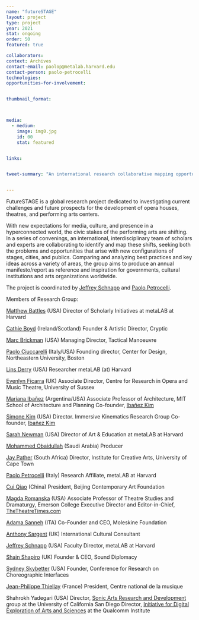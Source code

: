 ```yaml
---
name: "futureSTAGE"
layout: project
type: project
year: 2021
stat: ongoing
order: 50
featured: true

collaborators:
context: Archives
contact-email: paolop@metalab.harvard.edu
contact-person: paolo-petrocelli
technologies:
opportunities-for-involvement:


thumbnail_format:



media:
  - medium:
    image: img0.jpg
    id: 00
    stat: featured


links:


tweet-summary: "An international research collaborative mapping opportunities for performance spaces in a hyperconnected world"


---
```

FutureSTAGE is a global research project dedicated to investigating current challenges and future prospects for the development of opera houses, theatres, and performing arts centers.

With new expectations for media, culture, and presence in a hyperconnected world, the civic stakes of the performing arts are shifting. In a series of convenings, an international, interdisciplinary team of scholars and experts are collaborating to identify and map these shifts, seeking both the problems and opportunities that arise with new configurations of stages, cities, and publics. Comparing and analyzing best practices and key ideas across a variety of areas, the group aims to produce an annual manifesto/report as reference and inspiration for governments, cultural institutions and arts organizations worldwide.

The project is coordinated by [Jeffrey Schnapp](https://metalabharvard.github.io/people/jeffrey)  and [Paolo Petrocelli](https://metalabharvard.github.io/people/paolo-petrocelli). 



Members of Research Group:

[Matthew Battles](https://metalabharvard.github.io/people/matthew) (USA)
Director of Scholarly Initiatives at metaLAB at Harvard



[Cathie Boyd](https://www.cryptic.org.uk/who-we-are/) (Ireland/Scotland)
Founder & Artistic Director, Cryptic
 
 

[Marc Brickman](https://www.tactman.com/) (USA)
Managing Director, Tactical Manoeuvre
 

[Paolo Ciuccarelli](https://camd.northeastern.edu/faculty/paolo-ciuccarelli/) (Italy/USA)
Founding director, Center for Design, Northeastern University, Boston


[Lins Derry](https://www.linsderry.com/) (USA)
Researcher metaLAB (at) Harvard
 

[Evenlyn Ficarra](http://www.sussex.ac.uk/cromt/) (UK)
Associate Director, Centre for Research in Opera and Music Theatre, University of Sussex


[Mariana Ibañez](https://sap.mit.edu/) (Argentina/USA)
Associate Professor of Architecture, MIT School of Architecture and Planning 
Co-founder, [Ibañez Kim](https://www.ibanezkim.com/)
   

[Simone Kim](https://www.immersivekinematics.com/) (USA)
Director. Immersive Kinematics Research Group
 Co-founder, [Ibañez Kim](https://www.ibanezkim.com/) 

[Sarah Newman](https://cyber.harvard.edu/people/snewman) (USA)
Director of Art & Education at metaLAB at Harvard
 

[Mohammed Obaidullah](https://www.linkedin.com/in/mohaobaid/) (Saudi Arabia)
Producer 

[Jay Pather](http://www.ica.uct.ac.za/) (South Africa)
Director, Institute for Creative Arts, University of Cape Town 

[Paolo Petrocelli](https://www.paolopetrocelli.com/) (Italy)
Research Affiliate, metaLAB at Harvard 

[Cui Qiao](https://bcaf.org.cn/Homepage) (China)
President, Beijing Contemporary Art Foundation 


[Magda Romanska](http://magdaromanska.com) (USA)
Associate Professor of Theatre Studies and Dramaturgy, Emerson College 
Executive Director and Editor-in-Chief, [TheTheatreTimes.com](https://thetheatretimes.com)   

[Adama Sanneh](https://moleskinefoundation.org/people/adama-sanneh/) (ITA)
Co-Founder and CEO, Moleskine Foundation 

[Anthony Sargent](https://uk.linkedin.com/in/anthony-sargent-cbe-a04ab82) (UK)
International Cultural Consultant

[Jeffrey Schnapp](https://jeffreyschnapp.com/) (USA)
Faculty Director, metaLAB at Harvard

[Shain Shapiro](https://www.sounddiplomacy.com/) (UK)
Founder & CEO, Sound Diplomacy 

[Sydney Skybetter](https://www.skybetter.org) (USA) 
Founder, Conference for Research on Choreographic Interfaces 

[Jean-Philippe Thiellay](http://www.cnv.fr/) (France)
President, Centre national de la musique 

Shahrokh Yadegari (USA)
Director, [Sonic Arts Research and Development](https://sonicarts.ucsd.edu/) group at the University of California San Diego 
Director, [Initiative for Digital Exploration of Arts and Sciences](http://ideas.calit2.net/) at the Qualcomm Institute 








